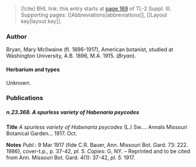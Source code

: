 > [!cite] BHL link: this entry starts at [page 169](https://www.biodiversitylibrary.org/item/103861#page/179/mode/1up) of TL-2 Suppl. III.
> Supporting pages: [[Abbreviations|abbreviations]], [[Layout key|layout key]].

### Author

Bryan, Mary McIlwaine (fl. 1896-1917), American botanist, studied at Washington University, A.B. 1896, M.A. 1915. (*Bryan*).

#### Herbarium and types

Unknown.

### Publications

##### n.23.368. A spurless variety of Habenaria psycodes

**Title**
*A spurless variety of Habenaria psycodes* (L.) Sw.... Annals Missouri Botanical Garden... 1917. Oct.

**Notes**
*Publ*.: 9 Mar 1917 (fide C.R. Bauer, Ann. Missouri Bot. Gard. 73: 222. 1986), cover-t.p., p. 37-42, *pl. 5.* *Copies*: G, NY. – Reprinted and to be cited from Ann. Missouri Bot. Gard. 4(1): 37-42, *pl. 5.* 1917.

